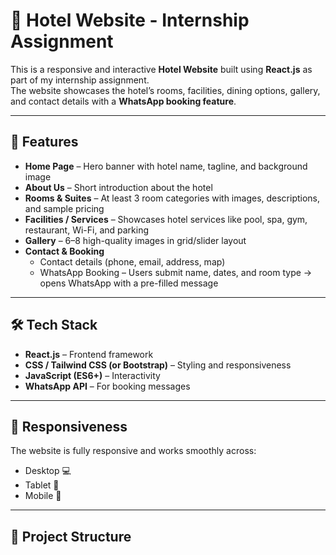 # 🏨 Hotel Website - Internship Assignment

This is a responsive and interactive **Hotel Website** built using **React.js** as part of my internship assignment.  
The website showcases the hotel’s rooms, facilities, dining options, gallery, and contact details with a **WhatsApp booking feature**.

---

## 🚀 Features

- **Home Page** – Hero banner with hotel name, tagline, and background image  
- **About Us** – Short introduction about the hotel  
- **Rooms & Suites** – At least 3 room categories with images, descriptions, and sample pricing  
- **Facilities / Services** – Showcases hotel services like pool, spa, gym, restaurant, Wi-Fi, and parking  
- **Gallery** – 6–8 high-quality images in grid/slider layout  
- **Contact & Booking**  
  - Contact details (phone, email, address, map)  
  - WhatsApp Booking – Users submit name, dates, and room type → opens WhatsApp with a pre-filled message  

---

## 🛠️ Tech Stack

- **React.js** – Frontend framework  
- **CSS / Tailwind CSS (or Bootstrap)** – Styling and responsiveness  
- **JavaScript (ES6+)** – Interactivity  
- **WhatsApp API** – For booking messages  

---

## 📱 Responsiveness

The website is fully responsive and works smoothly across:  
- Desktop 💻  
- Tablet 📱  
- Mobile 📲  

---

## 📂 Project Structure

